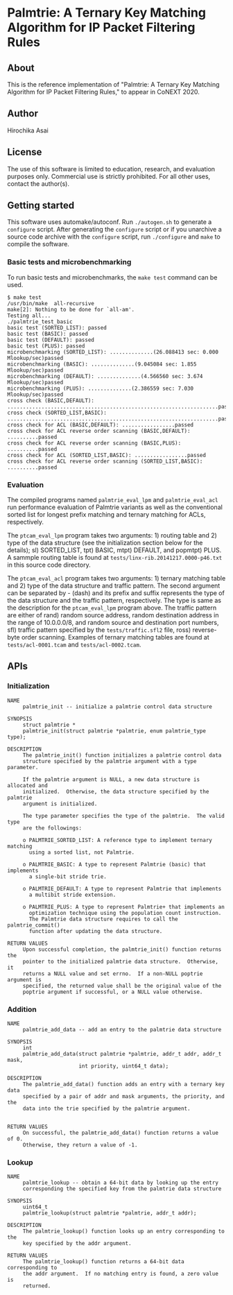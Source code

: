# Palmtrie: A Ternary Key Matching Algorithm for IP Packet Filtering Rules

## About

This is the reference implementation of "Palmtrie: A Ternary Key Matching
Algorithm for IP Packet Filtering Rules," to appear in CoNEXT 2020.


## Author

Hirochika Asai


## License

The use of this software is limited to education, research, and evaluation
purposes only.  Commercial use is strictly prohibited.  For all other uses,
contact the author(s).

## Getting started

This software uses automake/autoconf.  Run `./autogen.sh` to generate a
`configure` script.  After generating the `configure` script or if you unarchive
a source code archive with the `configure` script, run `./configure` and `make`
to compile the software.

### Basic tests and microbenchmarking

To run basic tests and microbenchmarks, the `make test` command can be used.

    $ make test
    /usr/bin/make  all-recursive
    make[2]: Nothing to be done for `all-am'.
    Testing all...
    ./palmtrie_test_basic
    basic test (SORTED_LIST): passed
    basic test (BASIC): passed
    basic test (DEFAULT): passed
    basic test (PLUS): passed
    microbenchmarking (SORTED_LIST): ..............(26.088413 sec: 0.000 Mlookup/sec)passed
    microbenchmarking (BASIC): ..............(9.045084 sec: 1.855 Mlookup/sec)passed
    microbenchmarking (DEFAULT): ..............(4.566560 sec: 3.674 Mlookup/sec)passed
    microbenchmarking (PLUS): ..............(2.386559 sec: 7.030 Mlookup/sec)passed
    cross check (BASIC,DEFAULT): ....................................................................passed
    cross check (SORTED_LIST,BASIC): ....................................................................passed
    cross check for ACL (BASIC,DEFAULT): .................passed
    cross check for ACL reverse order scanning (BASIC,DEFAULT): ..........passed
    cross check for ACL reverse order scanning (BASIC,PLUS): ..........passed
    cross check for ACL (SORTED_LIST,BASIC): .................passed
    cross check for ACL reverse order scanning (SORTED_LIST,BASIC): ..........passed

### Evaluation

The compiled programs named `palmtrie_eval_lpm` and `palmtrie_eval_acl` run
performance evaluation of Palmtrie variants as well as the conventional sorted
list for longest prefix matching and ternary matching for ACLs, respectively.

The `ptcam_eval_lpm` program takes two arguments: 1) routing table and 2) type
of the data structure (see the initialization section below for the details);
sl) SORTED_LIST, tpt) BASIC, mtpt) DEFAULT, and popmtpt) PLUS.  A sammple
routing table is found at `tests/linx-rib.20141217.0000-p46.txt` in this source
code directory.

The `ptcam_eval_acl` program takes two arguments: 1) ternary matching table and
2) type of the data structure and traffic pattern.  The second argument can be
separated by - (dash) and its prefix and suffix represents the type of the data
structure and the traffic pattern, respectively.  The type is same as the
description for the `ptcam_eval_lpm` program above.  The traffic pattern are
either of rand) random source address, random destination address in the range
of 10.0.0.0/8, and random source and destination port numbers, sfl) traffic
pattern specified by the `tests/traffic.sfl2` file, ross) reverse-byte order
scanning.  Examples of ternary matching tables are found at
`tests/acl-0001.tcam` and `tests/acl-0002.tcam`.

## APIs

### Initialization

    NAME
         palmtrie_init -- initialize a palmtrie control data structure

    SYNOPSIS
         struct palmtrie *
         palmtrie_init(struct palmtrie *palmtrie, enum palmtrie_type type);

    DESCRIPTION
         The palmtrie_init() function initializes a palmtrie control data
         structure specified by the palmtrie argument with a type parameter.

         If the palmtrie argument is NULL, a new data structure is allocated and
         initialized.  Otherwise, the data structure specified by the palmtrie
         argument is initialized.

         The type parameter specifies the type of the palmtrie.  The valid type
         are the followings:

         o PALMTRIE_SORTED_LIST: A reference type to implement ternary matching
           using a sorted list, not Palmtrie.

         o PALMTRIE_BASIC: A type to represent Palmtrie (basic) that implements
           a single-bit stride trie.

         o PALMTRIE_DEFAULT: A type to represent Palmtrie that implements
           a multibit stride extension.

         o PALMTRIE_PLUS: A type to represent Palmtrie+ that implements an
           optimization technique using the population count instruction.
           The Palmtrie data structure requires to call the palmtrie_commit()
           function after updating the data structure.

    RETURN VALUES
         Upon successful completion, the palmtrie_init() function returns the
         pointer to the initialized palmtrie data structure.  Otherwise, it
         returns a NULL value and set errno.  If a non-NULL poptrie argument is
         specified, the returned value shall be the original value of the
         poptrie argument if successful, or a NULL value otherwise.

### Addition

    NAME
         palmtrie_add_data -- add an entry to the palmtrie data structure

    SYNOPSIS
         int
         palmtrie_add_data(struct palmtrie *palmtrie, addr_t addr, addr_t mask,
                           int priority, uint64_t data);

    DESCRIPTION
         The palmtrie_add_data() function adds an entry with a ternary key data
         specified by a pair of addr and mask arguments, the priority, and the
         data into the trie specified by the palmtrie argument.


    RETURN VALUES
         On successful, the palmtrie_add_data() function returns a value of 0.
         Otherwise, they return a value of -1.

### Lookup

    NAME
         palmtrie_lookup -- obtain a 64-bit data by looking up the entry
         corresponding the specified key from the palmtrie data structure

    SYNOPSIS
         uint64_t
         palmtrie_lookup(struct palmtrie *palmtrie, addr_t addr);

    DESCRIPTION
         The palmtrie_lookup() function looks up an entry corresponding to the
         key specified by the addr argument.

    RETURN VALUES
         The palmtrie_lookup() function returns a 64-bit data corresponding to
         the addr argument.  If no matching entry is found, a zero value is
         returned.

